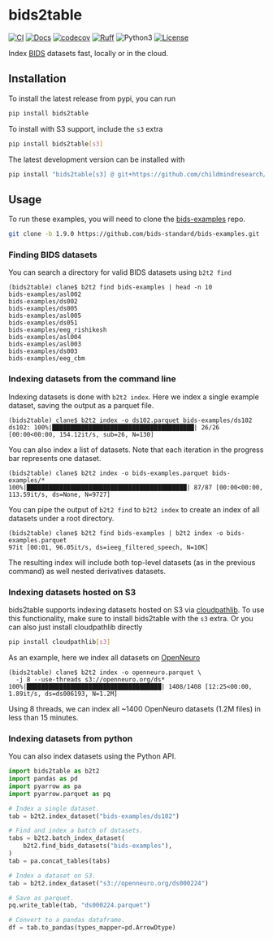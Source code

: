 # bids2table
[![CI](https://github.com/childmindresearch/bids2table/actions/workflows/ci.yaml/badge.svg?branch=main)](https://github.com/childmindresearch/bids2table/actions/workflows/ci.yaml?query=branch%3Amain)
[![Docs](https://github.com/childmindresearch/bids2table/actions/workflows/docs.yaml/badge.svg?branch=main)](https://childmindresearch.github.io/bids2table/bids2table)
[![codecov](https://codecov.io/gh/childmindresearch/bids2table/branch/main/graph/badge.svg?token=22HWWFWPW5)](https://codecov.io/gh/childmindresearch/bids2table)
[![Ruff](https://img.shields.io/endpoint?url=https://raw.githubusercontent.com/astral-sh/ruff/main/assets/badge/v2.json)](https://github.com/astral-sh/ruff)
![Python3](https://img.shields.io/badge/python->=3.11-blue.svg)
[![License](https://img.shields.io/badge/license-MIT-blue.svg)](LICENSE)

Index [BIDS](https://bids-specification.readthedocs.io/en/stable/) datasets fast, locally or in the cloud.

## Installation

To install the latest release from pypi, you can run

```sh
pip install bids2table
```

To install with S3 support, include the `s3` extra

```sh
pip install bids2table[s3]
```

The latest development version can be installed with

```sh
pip install "bids2table[s3] @ git+https://github.com/childmindresearch/bids2table.git"
```

## Usage

To run these examples, you will need to clone the [bids-examples](https://github.com/bids-standard/bids-examples) repo.

```sh
git clone -b 1.9.0 https://github.com/bids-standard/bids-examples.git
```

### Finding BIDS datasets

You can search a directory for valid BIDS datasets using `b2t2 find`

```
(bids2table) clane$ b2t2 find bids-examples | head -n 10
bids-examples/asl002
bids-examples/ds002
bids-examples/ds005
bids-examples/asl005
bids-examples/ds051
bids-examples/eeg_rishikesh
bids-examples/asl004
bids-examples/asl003
bids-examples/ds003
bids-examples/eeg_cbm
```

### Indexing datasets from the command line

Indexing datasets is done with `b2t2 index`. Here we index a single example dataset, saving the output as a parquet file.

```
(bids2table) clane$ b2t2 index -o ds102.parquet bids-examples/ds102
ds102: 100%|███████████████████████████████████████| 26/26 [00:00<00:00, 154.12it/s, sub=26, N=130]
```

You can also index a list of datasets. Note that each iteration in the progress bar represents one dataset.

```
(bids2table) clane$ b2t2 index -o bids-examples.parquet bids-examples/*
100%|████████████████████████████████████████████| 87/87 [00:00<00:00, 113.59it/s, ds=None, N=9727]
```

You can pipe the output of `b2t2 find` to `b2t2 index` to create an index of all datasets under a root directory.

```
(bids2table) clane$ b2t2 find bids-examples | b2t2 index -o bids-examples.parquet
97it [00:01, 96.05it/s, ds=ieeg_filtered_speech, N=10K]
```

The resulting index will include both top-level datasets (as in the previous command) as well nested derivatives datasets.

### Indexing datasets hosted on S3

bids2table supports indexing datasets hosted on S3 via [cloudpathlib](https://github.com/drivendataorg/cloudpathlib). To use this functionality, make sure to install bids2table with the `s3` extra. Or you can also just install cloudpathlib directly

```sh
pip install cloudpathlib[s3]
```

As an example, here we index all datasets on [OpenNeuro](https://openneuro.org/)

```
(bids2table) clane$ b2t2 index -o openneuro.parquet \
  -j 8 --use-threads s3://openneuro.org/ds*
100%|█████████████████████████████████████| 1408/1408 [12:25<00:00,  1.89it/s, ds=ds006193, N=1.2M]
```

Using 8 threads, we can index all ~1400 OpenNeuro datasets (1.2M files) in less than 15 minutes.


### Indexing datasets from python

You can also index datasets using the Python API.

```python
import bids2table as b2t2
import pandas as pd
import pyarrow as pa
import pyarrow.parquet as pq

# Index a single dataset.
tab = b2t2.index_dataset("bids-examples/ds102")

# Find and index a batch of datasets.
tabs = b2t2.batch_index_dataset(
    b2t2.find_bids_datasets("bids-examples"),
)
tab = pa.concat_tables(tabs)

# Index a dataset on S3.
tab = b2t2.index_dataset("s3://openneuro.org/ds000224")

# Save as parquet.
pq.write_table(tab, "ds000224.parquet")

# Convert to a pandas dataframe.
df = tab.to_pandas(types_mapper=pd.ArrowDtype)
```
